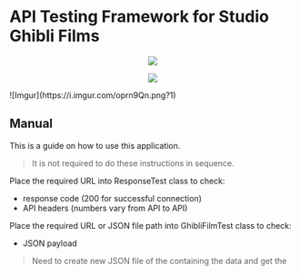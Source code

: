 # API Testing Framework for Studio Ghibli Films

<div style="text-align:center"><img src="https://i.imgur.com/oprn9Qn.png?1" /></div>
<p align="center">
  <img src="https://i.imgur.com/oprn9Qn.png?1" />
</p>
![Imgur](https://i.imgur.com/oprn9Qn.png?1)

## Manual

This is a guide on how to use this application.

> It is not required to do these instructions in sequence.

Place the required URL into ResponseTest class to check:

  - response code (200 for successful connection)
  - API headers (numbers vary from API to API)

Place the required URL or JSON file path into GhibliFilmTest class to check:

  - JSON payload

> Need to create new JSON file of the containing the data and get the  

